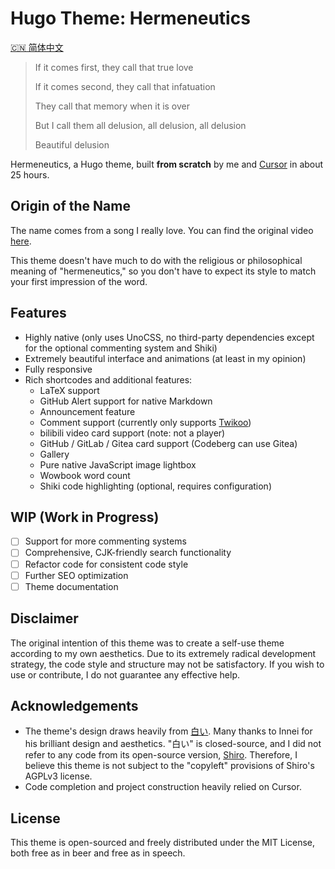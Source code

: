 # Hugo Theme: Hermeneutics

[🇨🇳 简体中文](./README.zh.md)

> If it comes first, they call that true love
>
> If it comes second, they call that infatuation
>
> They call that memory when it is over
>
> But I call them all delusion, all delusion, all delusion
>
> Beautiful delusion

Hermeneutics, a Hugo theme, built **from scratch** by me and [Cursor](https://www.cursor.com) in about 25 hours.

## Origin of the Name

The name comes from a song I really love. You can find the original video [here](https://www.bilibili.com/video/BV18S4y1v7gV/).

This theme doesn't have much to do with the religious or philosophical meaning of "hermeneutics," so you don't have to expect its style to match your first impression of the word.

## Features

- Highly native (only uses UnoCSS, no third-party dependencies except for the optional commenting system and Shiki)
- Extremely beautiful interface and animations (at least in my opinion)
- Fully responsive
- Rich shortcodes and additional features:
    - LaTeX support
    - GitHub Alert support for native Markdown
    - Announcement feature
    - Comment support (currently only supports [Twikoo](https://twikoo.js.org))
    - bilibili video card support (note: not a player)
    - GitHub / GitLab / Gitea card support (Codeberg can use Gitea)
    - Gallery
    - Pure native JavaScript image lightbox
    - Wowbook word count
    - Shiki code highlighting (optional, requires configuration)

## WIP (Work in Progress)

- [ ] Support for more commenting systems
- [ ] Comprehensive, CJK-friendly search functionality
- [ ] Refactor code for consistent code style
- [ ] Further SEO optimization
- [ ] Theme documentation

## Disclaimer

The original intention of this theme was to create a self-use theme according to my own aesthetics. Due to its extremely radical development strategy, the code style and structure may not be satisfactory. If you wish to use or contribute, I do not guarantee any effective help.

## Acknowledgements

- The theme's design draws heavily from [白い](https://innei.in). Many thanks to Innei for his brilliant design and aesthetics. "白い" is closed-source, and I did not refer to any code from its open-source version, [Shiro](https://github.com/innei/Shiro). Therefore, I believe this theme is not subject to the "copyleft" provisions of Shiro's AGPLv3 license.
- Code completion and project construction heavily relied on Cursor.

## License

This theme is open-sourced and freely distributed under the MIT License, both free as in beer and free as in speech.